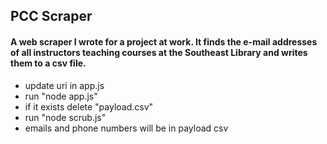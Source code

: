 ## PCC Scraper
#### A web scraper I wrote for a project at work. It finds the e-mail addresses of all instructors teaching courses at the Southeast Library and writes them to a csv file.
* update uri in app.js
* run "node app.js"
* if it exists delete "payload.csv"
* run "node scrub.js"
* emails and phone numbers will be in payload csv
